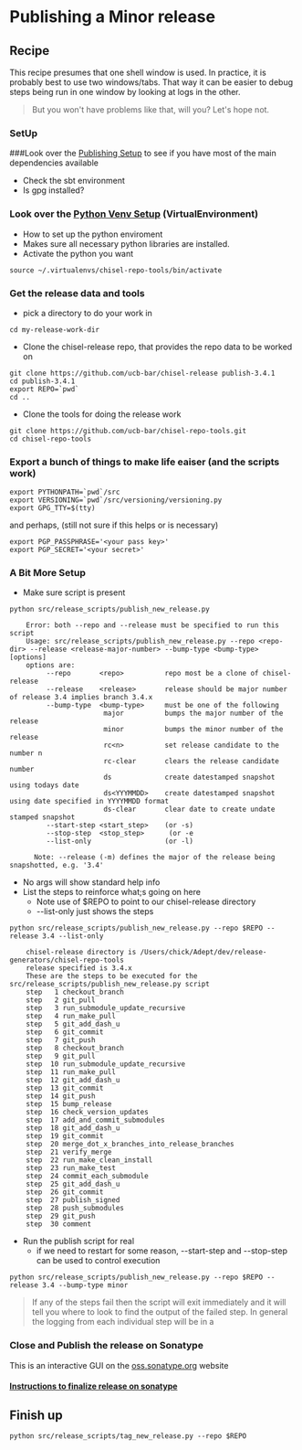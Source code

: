# Publishing a Minor release

## Recipe
This recipe presumes that one shell window is used.
In practice, it is probably best to use two windows/tabs.
That way it can be easier to debug steps being run in one
window by looking at logs in the other.
> But you won't have problems like that, will you? Let's hope not.

### SetUp
###Look over the [Publishing Setup](publishing_setup.md) to see if you have most of the
main dependencies available
- Check the sbt environment
- Is gpg installed?

### Look over the [Python Venv Setup](python_venv_setup.md) (VirtualEnvironment)
- How to set up the python enviroment
- Makes sure all necessary python libraries are installed.
- Activate the python you want
```
source ~/.virtualenvs/chisel-repo-tools/bin/activate
```

### Get the release data and tools
- pick a directory to do your work in
```
cd my-release-work-dir
```
- Clone the chisel-release repo, that provides the repo data to be worked on
```
git clone https://github.com/ucb-bar/chisel-release publish-3.4.1
cd publish-3.4.1
export REPO=`pwd`
cd ..
```
- Clone the tools for doing the release work
```
git clone https://github.com/ucb-bar/chisel-repo-tools.git
cd chisel-repo-tools
```
### Export a bunch of things to make life eaiser (and the scripts work)
```
export PYTHONPATH=`pwd`/src
export VERSIONING=`pwd`/src/versioning/versioning.py
export GPG_TTY=$(tty)
```
and perhaps, (still not sure if this helps or is necessary)
```
export PGP_PASSPHRASE='<your pass key>'
export PGP_SECRET='<your secret>'
```

### A Bit More Setup
- Make sure script is present
```
python src/release_scripts/publish_new_release.py   

    Error: both --repo and --release must be specified to run this script
    Usage: src/release_scripts/publish_new_release.py --repo <repo-dir> --release <release-major-number> --bump-type <bump-type> [options]
    options are:
         --repo       <repo>          repo most be a clone of chisel-release
         --release    <release>       release should be major number of release 3.4 implies branch 3.4.x
         --bump-type  <bump-type>     must be one of the following
                       major          bumps the major number of the release
                       minor          bumps the minor number of the release
                       rc<n>          set release candidate to the number n
                       rc-clear       clears the release candidate number
                       ds             create datestamped snapshot using todays date
                       ds<YYYMMDD>    create datestamped snapshot using date specified in YYYYMMDD format
                       ds-clear       clear date to create undate stamped snapshot
         --start-step <start_step>    (or -s)
         --stop-step  <stop_step>      (or -e
         --list-only                  (or -l)
    
      Note: --release (-m) defines the major of the release being snapshotted, e.g. '3.4'
```
  - No args will show standard help info
- List the steps to reinforce what;s going on here
  - Note use of $REPO to point to our chisel-release directory
  - --list-only just shows the steps
```
python src/release_scripts/publish_new_release.py --repo $REPO --release 3.4 --list-only

    chisel-release directory is /Users/chick/Adept/dev/release-generators/chisel-repo-tools
    release specified is 3.4.x
    These are the steps to be executed for the src/release_scripts/publish_new_release.py script
    step   1 checkout_branch
    step   2 git_pull
    step   3 run_submodule_update_recursive
    step   4 run_make_pull
    step   5 git_add_dash_u
    step   6 git_commit
    step   7 git_push
    step   8 checkout_branch
    step   9 git_pull
    step  10 run_submodule_update_recursive
    step  11 run_make_pull
    step  12 git_add_dash_u
    step  13 git_commit
    step  14 git_push
    step  15 bump_release
    step  16 check_version_updates
    step  17 add_and_commit_submodules
    step  18 git_add_dash_u
    step  19 git_commit
    step  20 merge_dot_x_branches_into_release_branches
    step  21 verify_merge
    step  22 run_make_clean_install
    step  23 run_make_test
    step  24 commit_each_submodule
    step  25 git_add_dash_u
    step  26 git_commit
    step  27 publish_signed
    step  28 push_submodules
    step  29 git_push
    step  30 comment
```
- Run the publish script for real
  - if we need to restart for some reason, --start-step and --stop-step can be used to control execution

```
python src/release_scripts/publish_new_release.py --repo $REPO --release 3.4 --bump-type minor
```

> If any of the steps fail then the script will exit immediately and it will tell you where to look to find the
> output of the failed step. In general the logging from each individual step will be in a 
>
### Close and Publish the release on Sonatype

This is an interactive GUI on the [oss.sonatype.org](https://oss.sonatype.org) website
#### [Instructions to finalize release on sonatype](sonatype_finalize_release.md)

## Finish up

```
python src/release_scripts/tag_new_release.py --repo $REPO
```